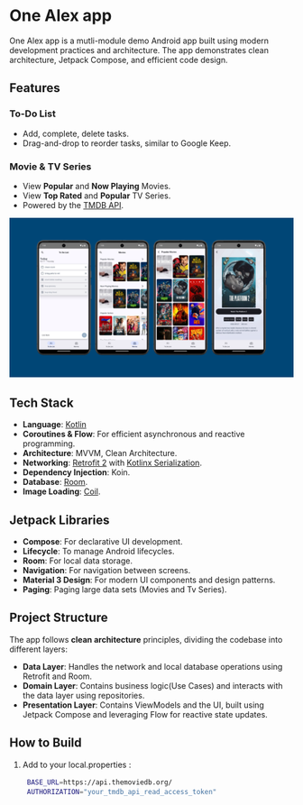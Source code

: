 # One Alex app

One Alex app is a mutli-module demo Android app built using modern development practices and architecture. The app demonstrates clean architecture, Jetpack Compose, and efficient code design.

## Features

### To-Do List
- Add, complete, delete tasks.
- Drag-and-drop to reorder tasks, similar to Google Keep.

### Movie & TV Series
- View **Popular** and **Now Playing** Movies.
- View **Top Rated** and **Popular** TV Series.
- Powered by the [TMDB API](https://www.themoviedb.org/documentation/api).

<p align="center">
<img src="/previews/screenshots.png" />
</p>

## Tech Stack

- **Language**: [Kotlin](https://kotlinlang.org/)
- **Coroutines & Flow**: For efficient asynchronous and reactive programming.
- **Architecture**: MVVM, Clean Architecture.
- **Networking**: [Retrofit 2](https://square.github.io/retrofit/) with [Kotlinx Serialization](https://github.com/Kotlin/kotlinx.serialization).
- **Dependency Injection**: Koin.
- **Database**: [Room](https://developer.android.com/training/data-storage/room).
- **Image Loading**: [Coil](https://coil-kt.github.io/coil/).

## Jetpack Libraries

- **Compose**: For declarative UI development.
- **Lifecycle**: To manage Android lifecycles.
- **Room**: For local data storage.
- **Navigation**: For navigation between screens.
- **Material 3 Design**: For modern UI components and design patterns.
- **Paging**: Paging large data sets (Movies and Tv Series).


## Project Structure

The app follows **clean architecture** principles, dividing the codebase into different layers:

- **Data Layer**: Handles the network and local database operations using Retrofit and Room.
- **Domain Layer**: Contains business logic(Use Cases) and interacts with the data layer using repositories.
- **Presentation Layer**: Contains ViewModels and the UI, built using Jetpack Compose and leveraging Flow for reactive state updates.

## How to Build

1. Add to your local.properties :
   ```bash
    BASE_URL=https://api.themoviedb.org/
    AUTHORIZATION="your_tmdb_api_read_access_token"